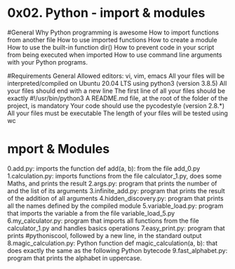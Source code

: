 # 0x02. Python - import & modules

#General
Why Python programming is awesome
How to import functions from another file
How to use imported functions
How to create a module
How to use the built-in function dir()
How to prevent code in your script from being executed when imported
How to use command line arguments with your Python programs.

#Requirements
General
Allowed editors: vi, vim, emacs
All your files will be interpreted/compiled on Ubuntu 20.04 LTS using python3 (version 3.8.5)
All your files should end with a new line
The first line of all your files should be exactly #!/usr/bin/python3
A README.md file, at the root of the folder of the project, is mandatory
Your code should use the pycodestyle (version 2.8.*)
All your files must be executable
The length of your files will be tested using wc

# mport & Modules
0.add.py: imports the function def add(a, b): from the file add_0.py
1.calculation.py: imports functions from the file calculator_1.py, does some Maths, and prints the result
2.args.py: program that prints the number of and the list of its arguments
3.infinite_add.py: program that prints the result of the addition of all arguments
4.hidden_discovery.py: program that prints all the names defined by the compiled module
5.variable_load.py: program that imports the variable a from the file variable_load_5.py
6.my_calculator.py: program that imports all functions from the file calculator_1.py and handles basics operations
7.easy_print.py: program that prints #pythoniscool, followed by a new line, in the standard output
8.magic_calculation.py: Python function def magic_calculation(a, b): that does exactly the same as the following Python bytecode
9.fast_alphabet.py: program that prints the alphabet in uppercase.
